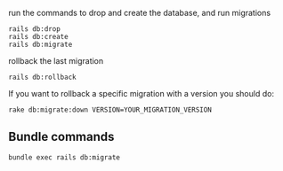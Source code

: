 
run the commands to drop and create the database, and run migrations

```
rails db:drop
rails db:create
rails db:migrate

```

rollback the last migration

```rails db:rollback```

If you want to rollback a specific migration with a version you should do:

```rake db:migrate:down VERSION=YOUR_MIGRATION_VERSION```


## Bundle commands

```bundle exec rails db:migrate```
